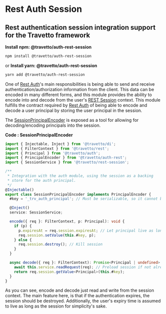 <!-- This file was generated by @travetto/doc and should not be modified directly -->
<!-- Please modify https://github.com/travetto/travetto/tree/main/module/auth-rest-session/DOC.ts and execute "npx trv doc" to rebuild -->
# Rest Auth Session
## Rest authentication session integration support for the Travetto framework

**Install npm: @travetto/auth-rest-session**
```bash
npm install @travetto/auth-rest-session
```
or
**Install yarn: @travetto/auth-rest-session**
```bash
yarn add @travetto/auth-rest-session
```

One of [Rest Auth](https://github.com/travetto/travetto/tree/main/module/auth-rest#readme "Rest authentication integration support for the Travetto framework")'s main responsibilities is being able to send and receive authentication/authorization information from the client.  This data can be encoded in many different forms, and this module provides the ability to encode into and decode from the user's [REST Session](https://github.com/travetto/travetto/tree/main/module/rest-session#readme "Session provider for the travetto rest module.") context. This module fulfills the contract required by [Rest Auth](https://github.com/travetto/travetto/tree/main/module/auth-rest#readme "Rest authentication integration support for the Travetto framework") of being able to encode and decode a user principal by storing the user principal in the session.

The [SessionPrincipalEncoder](https://github.com/travetto/travetto/tree/main/module/auth-rest-session/src/principal-encoder.ts#L12) is exposed as a tool for allowing for decoding/encoding principals into the session. 

**Code : SessionPrincipalEncoder**
```typescript
import { Injectable, Inject } from '@travetto/di';
import { FilterContext } from '@travetto/rest';
import { Principal } from '@travetto/auth';
import { PrincipalEncoder } from '@travetto/auth-rest';
import { SessionService } from '@travetto/rest-session';

/**
 * Integration with the auth module, using the session as a backing
 * store for the auth principal.
 */
@Injectable()
export class SessionPrincipalEncoder implements PrincipalEncoder {
  #key = '_trv_auth_principal'; // Must be serializable, so it cannot be a symbol

  @Inject()
  service: SessionService;

  encode({ req }: FilterContext, p: Principal): void {
    if (p) {
      p.expiresAt = req.session.expiresAt; // Let principal live as long as the session
      req.session.setValue(this.#key, p);
    } else {
      req.session.destroy(); // Kill session
    }
  }

  async decode({ req }: FilterContext): Promise<Principal | undefined> {
    await this.service.readRequest(req); // Preload session if not already loaded
    return req.session.getValue<Principal>(this.#key);
  }
}
```

As you can see, encode and decode just read and write from the session context.  The main feature here, is that if the authentication expires, the session should be destroyed.  Additionally, the user's expiry time is assumed to live as long as the session for simplicity's sake.
